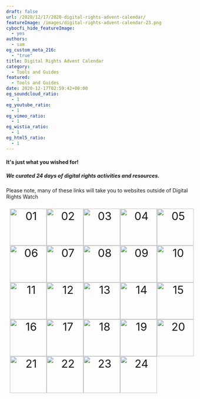 ```yaml
---
draft: false
url: /2020/12/17/2020-digital-rights-advent-calendar/
featureImage: /images/digital-rights-advent-calendar-23.png
cybocfi_hide_featureImage:
  - yes
authors:
  - sam
eg_custom_meta_216:
  - "true"
title: Digital Rights Advent Calendar
category:
  - Tools and Guides
featured:
  - Tools and Guides
date: 2020-12-17T02:59:42+00:00
eg_soundcloud_ratio:
  - 1
eg_youtube_ratio:
  - 1
eg_vimeo_ratio:
  - 1
eg_wistia_ratio:
  - 1
eg_html5_ratio:
  - 1
---
```

#### It's just what you wished for!

##### We curated 24 days of digital rights activities and resources.

Please note, many of these links will take you to websites outside of Digital Rights Watch

<style>
.advent {
  display: grid;
  grid-template-columns: auto auto auto auto auto;
  padding: 10px;
}
.advent > div {
  font-size: 30px;
  text-align: center;
}
</style>

<div class="advent">
	<div>
		<a href="/2020/11/30/all-i-want-for-christmas-is-to-stop-normalising-surveillance/">
			<img src="/images/1-1024x1024.png" alt="01" title="READ: All I want for Christmas is to stop normalising surveillance" style="width:100px;height:100px;">
		</a>
	</div>
	<div>
		<a href="https://ssd.eff.org/module/how-enable-two-factor-authentication">
			<img src="/images/2.png" alt="02" title="DO: Set up two-factor authentication" style="width:100px;height:100px;">
		</a>
	</div>
	<div>
		<a href="https://www.eff.org/deeplinks/2020/11/podcast-episode-your-face-their-database">
			<img src="/images/1-1-1024x1024.png" alt="03" title="LISTEN: From your face to their database" style="width:100px;height:100px;">
		</a>
	</div>
	<div>
		<a href="https://myshadow.org/">
			<img src="/images/01-8-1024x1024.png" alt="04" title="WATCH: Me & my shadow video" style="width:100px;height:100px;">
		</a>
	</div>
	<div>
		<a href="https://myshadow.org/trace-my-shadow">
			<img src="/images/01-6-1-1024x1024.png" alt="05" title="EXPLORE: how you're tracked online" style="width:100px;height:100px;">
		</a>
	</div>
	<div>
		<a href="https://privacybadger.org/">
			<img src="/images/2-1024x1024.png" alt="06" title="DO: Install Privacy Badger" style="width:100px;height:100px;">
		</a>
	</div>
	<div>
		<a href="https://player.fm/series/the-next-stage-podcast-by-web-summit/edward-snowden-web-summit-2019">
			<img src="/images/01-14-1024x1024.png" alt="07" title="LISTEN: Edward Snowden talks about 'Permanent Record'" style="width:100px;height:100px;">
		</a>
	</div>
	<div>
		<a href="https://www.nytimes.com/interactive/2019/12/19/opinion/location-tracking-cell-phone.html">
			<img src="/images/2-1-1024x1024.png" alt="08" title="READ: 'One Nation, Tracked'" style="width:100px;height:100px;">
		</a>
	</div>
	<div>
		<a href="https://atlasofsurveillance.org/atlas">
			<img src="/images/01-9-1024x1024.png" alt="09" title="EXPLORE: Atlas of Surveillance" style="width:100px;height:100px;">
		</a>
	</div>
	<div>
		<a href="https://drw.fyi/cities">
			<img src="/images/01-10-1024x1024.png" alt="10" title="DO: Join our campaign for Digital Rights Cities" style="width:100px;height:100px;">
		</a>
	</div>
	<div>
		<a href="https://www.hrw.org/everyday-encryption">
			<img src="/images/7-1024x1024.png" alt="11" title="EXPLORE: Everyday Encryption Game" style="width:100px;height:100px;">
		</a>
	</div>
	<div>
		<a href="https://haveibeenpwned.com/">
			<img src="/images/01-11-1024x1024.png" alt="12" title="DO: Find out if your email has been compromised" style="width:100px;height:100px;">
		</a>
	</div>
	<div>
		<a href="https://www.lastpass.com/">
			<img src="/images/01-12-1024x1024.png" alt="13" title="DO: Set up a password manager (LastPass)" style="width:100px;height:100px;">
		</a>
	</div>
	<div>
		<a href="https://www.youtube.com/watch?v=hIXhnWUmMvw">
			<img src="/images/4-1024x1024.png" alt="14" title="WATCH: Shoshana Zuboff explains surveillance capitalism" style="width:100px;height:100px;">
		</a>
	</div>
	<div>
		<a href="https://www.mozilla.org/en-US/firefox/unfck/">
			<img src="/images/01-13-1024x1024.png" alt="15" title="EXPLORE: Mozilla's guide to unfck the internet" style="width:100px;height:100px;">
		</a>
	</div>
	<div>
		<a href="https://www.eff.org/deeplinks/2020/11/podcast-episode-control-over-users-competitors-and-critics">
			<img src="/images/10-1024x1024.png" alt="16" title="LISTEN: Control Over Users, Competitors, and Critics" style="width:100px;height:100px;">
		</a>
	</div>
	<div>
		<a href="https://www.abc.net.au/news/2017-09-15/how-encryption-works-explained/8732148?nw=0">
			<img src="/images/9-1024x1024.png" alt="17" title="READ: Interactive article on encrypted messaging" style="width:100px;height:100px;">
		</a>
	</div>
	<div>
		<a href="https://www.youtube.com/watch?v=zhYbhoMmrPQ">
			<img src="/images/01-15-1024x1024.png" alt="18" title="WATCH: The Disturbing Psychology 'The Social Dilemma' Didn't Tell You" style="width:100px;height:100px;">
		</a>
	</div>
	<div>
		<a href="https://datadetoxkit.org/en/families/screentime/">
			<img src="/images/01-16-1024x1024.png" alt="19" title="EXPLORE: Digital Detox Tips" style="width:100px;height:100px;">
		</a>
	</div>
	<div>
		<a		href="https://www.wnycstudios.org/podcasts/notetoself/episodes/note-self-back-and-we-start-big-one-kids-and-screens">
			<img src="/images/01-17-1024x1024.png" alt="20" title="LISTEN: Note to Self - Kids and Screens" style="width:100px;height:100px;">
		</a>
	</div>
	<div>
		<a href="https://youtube.com/watch?v=xzWFrHHTrs8">
			<img src="/images/01-20-1024x1024.png" alt="21" title="WATCH: Eva Galperin explains stalkerware" style="width:100px;height:100px;">
		</a>
	</div>
	<div>
		<a href="https://www.nytimes.com/interactive/2019/04/13/us/google-location-tracking-police.html">
			<img src="/images/10-1-1024x1024.png" alt="22" title="READ: Tracking Phones, Google Is a Dragnet for the Police" style="width:100px;height:100px;">
		</a>
	</div>
	<div>
		<a href="https://www.youtube.com/watch?v=AnTjy0Yltc4">
			<img src="/images/11-1024x1024.png" alt="23" title="WATCH: How power translates to online spaces with Rashad Robinson" style="width:100px;height:100px;">
		</a>
	</div>
	<div>
		<a href="https://digitalrightswatch.org.au/donate/">
			<img src="/images/01-25-1024x1024.png" alt="24" title="Merry Christmas! Donate to Digital Rights Watch here" style="width:100px;height:100px;">
		</a>
	</div>
</div>